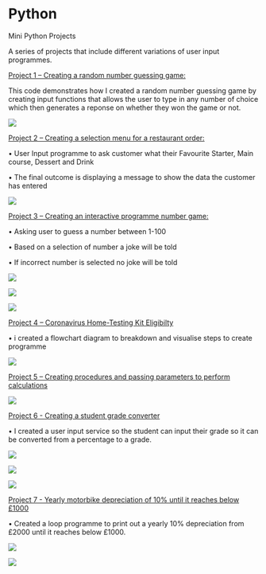 # Python


Mini Python Projects

A series of projects that include different variations of user input programmes.

[Project 1 – Creating a random number guessing game:](https://gist.github.com/angongcelenica/693535b5cc9d2b51ffb3b7c6b8c6fadb) 

This code demonstrates how I created a random number guessing game by creating input functions that allows the user to type in any number of choice which then generates a reponse on whether they won the game or not.



![](/images/coderight2.jpg)

[Project 2 – Creating a selection menu for a restaurant order:](https://gist.github.com/angongcelenica/c80a53c2391ab99ab1996e8b6ec8db5b)

•	User Input programme to ask customer what their Favourite Starter, Main course, Dessert and Drink

• The final outcome is displaying a message to show the data the customer has entered


![](/images/restoutcome.png)

[Project 3 – Creating an interactive programme number game:](https://gist.github.com/angongcelenica/8ea1e8c3e92dd17b71bc960d8c2d3d0e) 

•	Asking user to guess a number between 1-100

•	Based on a selection of number a joke will be told

•	If incorrect number is selected no joke will be told


![](/images/joke%204.png)

![](/images/joke10.png)

![](/images/joke6.png)

[Project 4 – Coronavirus Home-Testing Kit Eligibilty](https://gist.github.com/angongcelenica/16935023c169e94ff061220cd3b6d9e9) 

•	i created a flowchart diagram to breakdown and visualise steps to create programme

![](/images/covidpic.png)



[Project 5 – Creating procedures and passing parameters to perform calculations](https://gist.github.com/angongcelenica/d67ee1ab5db278d64f08f1d892f00856)

![](/images/operators.png)

[Project 6 - Creating a student grade converter](https://gist.github.com/angongcelenica/03a097d42832bca3902beb7488777bb3)

• I created a user input service so the student can input their grade so it can be converted from a percentage to a grade.

![](/images/gradecode.png)

![](/images/gradepass.png)

![](/images/gradefail.png)


[Project 7 - Yearly motorbike depreciation of 10% until it reaches below £1000](https://gist.github.com/angongcelenica/a49161146cfd4b880d26a99afa1fe4e7)

• Created a loop programme to print out a yearly 10% depreciation from £2000 until it reaches below £1000.

![](/images/bikecode.png)

![](/images/bikedep.png)


